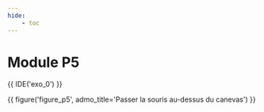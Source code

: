 ```yaml
--- 
hide: 
    - toc 
---
```

# Module P5
  
{{ IDE('exo_0') }}

{{ figure('figure_p5', admo_title='Passer la souris au-dessus du canevas') }}
	
	 
